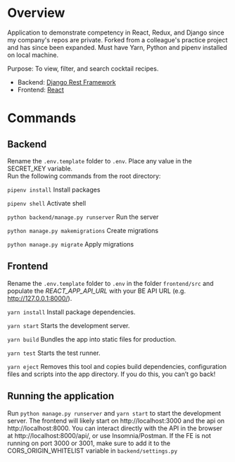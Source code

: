 # Overview
Application to demonstrate competency in React, Redux, and Django since my company's repos are private.  Forked from a colleague's practice project and has since been expanded. Must have Yarn, Python and pipenv installed on local machine.

Purpose:  To view, filter, and search cocktail recipes.  

* Backend: [Django Rest Framework](https://www.django-rest-framework.org/)
* Frontend: [React](https://reactjs.org/)

# Commands
## Backend
Rename the `.env.template` folder to `.env`.  Place any value in the SECRET_KEY variable.  
Run the following commands from the root directory:

`pipenv install`
Install packages

`pipenv shell`
Activate shell

`python backend/manage.py runserver`
Run the server

`python manage.py makemigrations`
Create migrations

`python manage.py migrate`
Apply migrations

## Frontend
Rename the `.env.template` folder to `.env` in the folder `frontend/src` and populate the *REACT_APP_API_URL* with your BE API URL (e.g. http://127.0.0.1:8000/).  

`yarn install`
Install package dependencies.

`yarn start`
Starts the development server.

`yarn build`
Bundles the app into static files for production.

`yarn test`
Starts the test runner.

`yarn eject`
Removes this tool and copies build dependencies, configuration files
and scripts into the app directory. If you do this, you can’t go back!

## Running the application
Run `python manage.py runserver` and `yarn start` to start the development server.
The frontend will likely start on http://localhost:3000 and the api on http://localhost:8000.
You can interact directly with the API in the browser at http://localhost:8000/api/,
or use Insomnia/Postman.  If the FE is not running on port 3000 or 3001,
make sure to add it to the CORS_ORIGIN_WHITELIST variable in `backend/settings.py`
